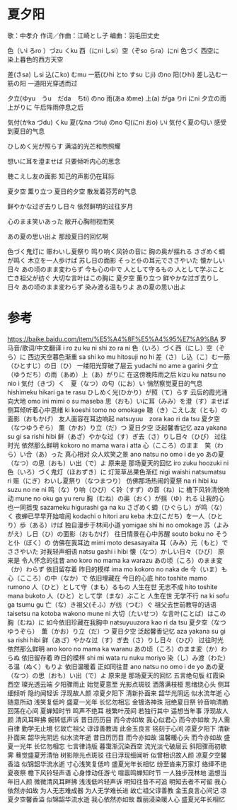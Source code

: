# 夏夕阳

歌：中孝介
作词／作曲：江崎とし子
编曲：羽毛田丈史

色（いi ろro ）づzu くku 西（にni しsi）空（ぞso らra）にni
色づく 西空に           
染上暮色的西方天空

差(さsa) しsi 込(こko) むmu 一筋(ひhi とto すsu じji) のno 阳(ひhi)
差し込む一筋の阳
一道阳光穿透而过

夕立(ゆyu　うu　だda　ちti) のno 雨(あa めme) 上(a) がga りri にni
夕立の雨上がりに
午后阵雨停息之后

気付(かka づdu) くku 夏(なna つtu) のno 匂(にni おo) いi
気付く夏の匂い
感受到夏日的气息

ひしめく光が照らす
满溢的光芒和煦照耀

想いに耳を澄ませば
只要倾听内心的思念

聴こえし友の面影
知己的声影仍在耳际

夏夕空 薫り立つ
夏日的夕空 散发着芬芳的气息

鲜やかな过ぎ去りし日々
依然鲜明的过往岁月

心のまま笑いあった
敞开心胸相视而笑

あの夏の思い出よ
那段夏日的回忆啊


色づく鬼灯に 赈わいし夏祭り
鸣り响く风铃の音に 胸の奥が揺れる
さざめく蜩が鸣く 木立を一人歩けば
苏し日の面影
そっと仆の耳元でささやいた 懐かしい日々
あの顷のまま変わらず 今も心の中で
人として守るもの 人として学ぶこと
亡き祖父が纺ぐ 大切な言叶はこの胸に
夏夕空 薫り立つ 鲜やかな过ぎ去りし日々
あの顷のまま変わらず 染み渡る温もりよ
あの夏の思い出よ

# 参考
https://baike.baidu.com/item/%E5%A4%8F%E5%A4%95%E7%A9%BA
罗马音/歌词/中文翻译
i ro zu ku ni shi zo ra ni
色（いろ）づく西（にし）空（ぞら）に
西边天空暮色渐重
sa shi ko mu hitosuji no hi
差（さ）し込（こ）む一筋（ひとすじ）の日（ひ）
一缕阳光穿破了层云
yudachi no ame a garini
夕立（ゆうだち）の雨（あめ）上（あ）がりに
在这傍晚阵雨之后
kizu ku natsu no nio i
気付（きづ）く　夏（なつ）の匂（にお）い
悄然察觉夏日的气息
hishimeku hikari ga te rasu
ひしめく光(ひかり）が照（て）らす
云后的霞光涌向大地
omo ini mimi o su maseba
思（おも）いに耳（みみ）を澄（す）ませば
侧耳倾听着心中思绪
ki koeshi tomo no omokage
聴（き）こえし友（とも）の面影（おもかげ）
友人面容在耳边响起
natsuyuu　zora kao ri da tsu
夏夕空（なつゆうぞら） 薫（かお）り立（だ）つ
夏日夕空 泛起馨香记忆
aza yakana su gi sa rishi hibi
鲜（あざ）やかな过（す）ぎ去（さ）りし日々（ひび）
过往时光 依然那么鲜明
kokoro no mama wara i atta
心（こころ）のまま　笑（わら）い合（あ）った
真心相对 众人欢笑之景
ano natsu no omo i de yo
あの夏（なつ）の思（おも）い出（で）よ
原来是 那场夏天的回忆
iro zuku hoozuki ni
色（いろ）づく鬼灯（ほおずき）に
灯笼草丛果色渐红
nigi waishi natsumatsu ri
赈（にぎ）わいし夏祭り（なつまつり）
仿佛那场热闹的夏祭
na ri hibi ku suzu no ne ni
鸣（な）り响（ひび）く铃（すず）の音（ね）に
檐下风铃清悦响动
mune no oku ga yu reru
胸（むね）の奥（おく）が揺（ゆ）れる
让我的心也一同摇曳
sazameku higurashi ga na ku
さざめく蜩（ひぐらし）が鸣（な）く
夜蝉已早早开始喧闹
kodachi o hitori aru keba
木立(こだち）を一人（ひとり）歩（ある）けば
独自漫步于林间小道
yomigae shi hi no omokage
苏（よみがえ）し日（ひ）の面影（おもかげ）
往日情景在心中苏醒
souto boku no
そうと仆（ぼく）の
仿佛在我耳边
mimi moto desasayaita
耳（みみ）元（もと）でささやいた
对我轻声细语
natsu gashi i hibi
懐（なつ）かしい日々（ひび）
原来是 令人怀念的往昔
ano koro no mama ka warazu
あの顷（ころ）のまま変（か）わらず
依旧留存着 昨日的模样
ima mo kokoro no naka de
今（いま）も心（こころ）の中（なか）で
依旧埋藏在 今日的心底
hito toshite mamo rumono
人（ひと）として守（まも）るもの
人生在世 无志不成
hito toshite mana bukoto
人（ひと）として学（まな）ぶこと
人生在世 无学不行
na ki sofu ga tsumu gu
亡（な）き祖父(そふ）が纺（つむ）ぐ
祖父去世前教导的话语
taisetsu na kotoba wakono mune ni
大切（たいせつ）な言叶(ことば）はこの胸（むね）に
如今依旧珍藏在我胸中
natsuyuuzora kao ri da tsu
夏夕空（なつゆうぞら）　薫（かお）り立（だ）つ
夏日夕空 泛起馨香记忆
aza yakana su gi sa rishi hibi
鲜（あざ）やかな过（す）ぎ去（さ）りし日々（ひび）
过往时光 依然那么鲜明
ano koro no mama ka waranu
あの顷（ころ）のまま変（か）わらぬ
依旧留存着 昨日的模样
shi mi wata ru nuku moriyo
染（し）み渡（わた）る温（ぬく）もりよ
依旧温暖着 正如同往昔
ano natsu no omo i de yo
あの夏（なつ）の思（おも）い出（で）よ
原来是 那场夏天的回忆
五言绝句版
红霞染西空 璨光透云端
夕阳骤雨止 始觉夏意至
光影点斑驳 洒落满枝桠
思绪绕心头 侧耳细倾听
隐约闻轻诉 浮现故人颜
凉夏夕阳下 清新扑面来
韶华光阴远 似水流年逝
心随意所动 浅笑复低吟
盛夏一光年 长忆勿相忘
金镀洛神珠 冠绝夏日祭
铃音响清脆 回荡在心间
夏蝉知时节 鸣声不绝耳
枝繁叶茂间 若独行其中
遥想当年事 浮现故人颜
清风耳畔拂 婉转低声诉
昔日历历目 而今亦如故
我心似君心 而今亦如故
为人需自律 勤学无止境
忆故亡祖父 谆谆善教诲
此金玉良言 铭刻于心间
凉夏夕阳下 清新扑面来
韶华光阴远 似水流年逝
昔日历历目 而今亦如故
温馨暖心头 而今亦如故
盛夏一光年 长忆勿相忘
七言律诗版
暮霭渐沉染西空
流光淡弋破层云
斜阳骤雨初歇霁
蓦觉盛夏芳清怡
树影隙光点斑驳
往日浮现细闻听
似曾相识故人颜
凉夏夕空馨香溢
似锦韶华流水逝
寸心浅笑复低吟
盛夏光年长相忆
纷至沓来万家灯
络绎不绝夏夜祭
檐下风铃轻声语
心身悸动任游弋
喧嚣鸣蝉知时节
一人独步茂林地
遥想当年旧人颜
微微清风耳畔拂
浅浅低吟轻声诉
明知往昔不可追
明知去者不可留
我心依然亦如故
为人无志难成器
为人无学难长进
故亡祖父谆善教
金玉良言心间记
凉夏夕空馨香溢
似锦韶华流水逝
我心依然亦如故
馥丽浸染暖人心
盛夏光年长相忆
